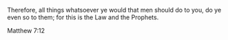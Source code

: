 Therefore, all things whatsoever ye would that men should do to you, do ye even so to them; for this is the Law and the Prophets.

Matthew 7:12

